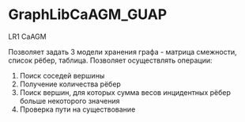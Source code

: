 # GraphLibCaAGM_GUAP
LR1 CaAGM

Позволяет задать 3 модели хранения графа - матрица смежности, список рёбер, таблица.
Позволяет осуществлять операции:
1.	Поиск соседей вершины
2.	Получение количества рёбер
3.	Поиск вершин, для которых сумма весов инцидентных рёбер больше некоторого значения
4.	Проверка пути на существование
